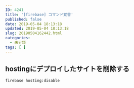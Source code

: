 ```yaml
---
ID: 4241
title: '[firebase] コマンド覚書'
published: false
date: 2019-05-04 18:13:18
updated: 2019-05-04 18:13:18
slug: 20190504162442.html
categories:
  - 未分類
tags: [ ]
---
```


## hostingにデプロイしたサイトを削除する

```
firebase hosting:disable
```